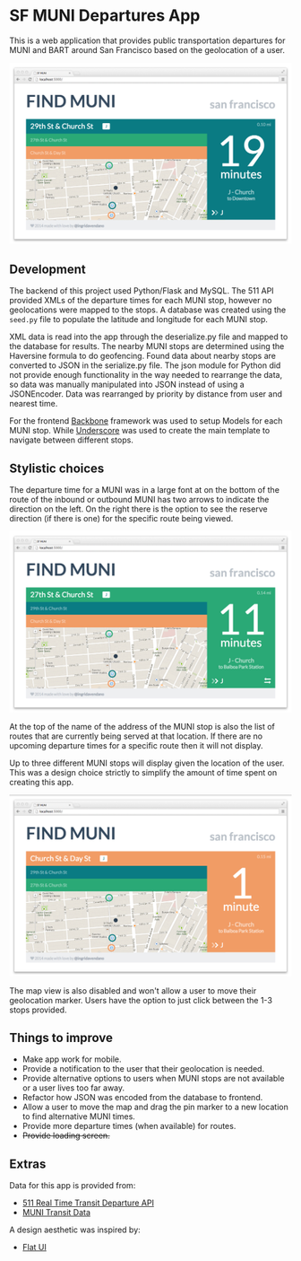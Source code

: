 SF MUNI Departures App
======================

This is a web application that provides public transportation departures for MUNI and BART around San Francisco based on the geolocation of a user.

![alt text](./static/pics/sf_muni_1.jpg)


Development
-----------

The backend of this project used Python/Flask and MySQL. The 511 API provided XMLs of the departure times for each MUNI stop, however no geolocations were mapped to the stops. A database was created using the `seed.py` file to populate the latitude and longitude for each MUNI stop. 

XML data is read into the app through the deserialize.py file and mapped to the database for results. The nearby MUNI stops are determined using the Haversine formula to do geofencing. Found data about nearby stops are converted to JSON in the serialize.py file. The json module for Python did not provide enough functionality in the way needed to rearrange the data, so data was manually manipulated into JSON instead of using a JSONEncoder. Data was rearranged by priority by distance from user and nearest time.

For the frontend [Backbone](http://backbonejs.org/) framework was used to setup Models for each MUNI stop. While [Underscore](http://underscorejs.org/) was used to create the main template to navigate between different stops. 

Stylistic choices
-----------------

The departure time for a MUNI was in a large font at on the bottom of the route of the inbound or outbound MUNI has two arrows to indicate the direction on the left. On the right there is the option to see the reserve direction (if there is one) for the specific route being viewed. 

![alt text](./static/pics/sf_muni_2.jpg)

At the top of the name of the address of the MUNI stop is also the list of routes that are currently being served at that location. If there are no upcoming departure times for a specific route then it will not display. 

Up to three different MUNI stops will display given the location of the user. This was a design choice strictly to simplify the amount of time spent on creating this app. 

![alt text](./static/pics/sf_muni_3.jpg)

The map view is also disabled and won't allow a user to move their geolocation marker. Users have the option to just click between the 1-3 stops provided. 

Things to improve
-----------------

* Make app work for mobile.
* Provide a notification to the user that their geolocation is needed. 
* Provide alternative options to users when MUNI stops are not available or a user lives too far away.
* Refactor how JSON was encoded from the database to frontend.
* Allow a user to move the map and drag the pin marker to a new location to find alternative MUNI times. 
* Provide more departure times (when available) for routes.
* ~~Provide loading screen.~~


Extras
------

Data for this app is provided from:
* [511 Real Time Transit Departure API](http://511.org/developer-resources_transit-api.asp)
* [MUNI Transit Data](http://www.sfmta.com/about-sfmta/reports/gtfs-transit-data)

A design aesthetic was inspired by:
* [Flat UI](http://designmodo.github.io/Flat-UI/)

